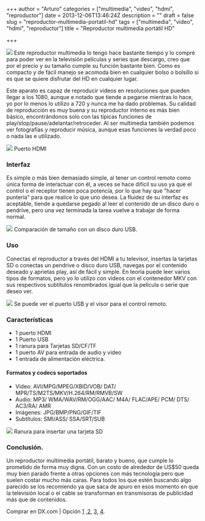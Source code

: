 +++
author = "Arturo"
categories = ["multimedia", "video", "hdmi", "reproductor"]
date = 2013-12-06T13:46:24Z
description = ""
draft = false
slug = "reproductor-multimedia-portatil-hd"
tags = ["multimedia", "video", "hdmi", "reproductor"]
title = "Reproductor multimedia portátil  HD"

+++


![](/content/images/2016/06/reproductor-hd.jpg)
Este reproductor multimedia lo tengo hace bastante tiempo y lo compré para poder ver en la televisión películas y series que descargo, creo que por el precio y su tamaño cumple su función bastante bien. Como es compacto y de fácil manejo se acomoda bien en cualquier bolso o bolsillo si es que se quiere disfrutar del HD en cualquier lugar.

Este aparato es capaz de reproducir videos en resoluciones que pueden llegar a los 1080, aunque e notado que tiende a pegarse mientras lo hace, yo por lo menos lo utilizo a 720 y nunca me ha dado problemas. Su calidad de reproducción es muy buena y su reproductor interno es más bien básico, encontrándonos solo con las típicas funciones de play/stop/pause/adelantar/retroceder. Al ser multimedia también podemos ver fotografías y reproducir música, aunque esas funciones la verdad poco o nada las e utilizado.

![](/content/images/2016/06/reproductor-hdmi.jpg)
Puerto HDMI

<h3>Interfaz</h3>
Es simple o más bien demasiado simple, al tener un control remoto como única forma de interactuar con él, a veces se hace difícil su uso ya que el control o el receptor tienen poca potencia, por lo que hay que "hacer puntería" para que realice lo que uno desea. La fluidez de su interfaz es aceptable, tiende a quedarse pegado al leer el contenido de un disco duro o pendrive, pero una vez terminada la tarea vuelve a trabajar de forma normal.

![](/content/images/2016/06/reproductor-dd.jpg)
Comparación de tamaño con un disco duro USB.

<h3>Uso</h3>
Conectas el reproductor a través del HDMI a tu televisor, insertas la tarjetas SD o conectas un pendrive o disco duro USB, navegas por el contenido deseado y aprietas play, así de fácil y simple. En teoría puede leer varios tipos de formatos, pero yo lo utilizo con vídeos con el contenedor MKV con sus respectivos subtítulos renombrados igual que la película o serie que deseo ver.

![](/content/images/2016/06/reproductor-usb.jpg)
Se puede ver el puerto USB y el visor para el control remoto.
<h3>Características</h3>
<ul>
	<li>1 puerto HDMI</li>
	<li>1 Puerto USB</li>
	<li>1 ranura para Tarjetas SD/CF/TF</li>
	<li>1 puerto AV para entrada de audio y video</li>
	<li>1 entrada de alimentación eléctrica.</li>
</ul>
<h4>Formatos y codecs soportados</h4>
<ul>
	<li>Video: AVI/MPG/MPEG/XBID/VOB/ DAT/ MPR/TS/M2TS/MKV/H.264/RM/RMVB/SW</li>
	<li>Audio: MP3/ WMA/WAV/RM/OGG/AAC/ M4A/ FLAC/APE/ PCM/ DTS/ AC3/RA/ AMR</li>
	<li>Imágenes: JPG/BMP/PNG/GIF/TIF</li>
	<li>Subtítulos: SMI/ASS/ SSA/SRT/SUB</li>
</ul>

![](/content/images/2016/06/reproductor-slot-tarjeta.jpg)
Ranura para insertar una tarjeta SD

<h3>Conclusión.</h3>
Un reproductor multimedia portátil, barato y bueno, que cumple lo prometido de forma muy digna. Con un costo de alrededor de US$50 queda muy bien parado frente a otras opciones con más tecnología pero que suelen costar mucho más caras. Para todos los que estén buscando algo parecido se los recomiendo ya que saca de apuro en esos momento en que la televisión local o el cable se transforman en transmisoras de publicidad más que de contenidos.

Comprar en DX.com | Opción <a href="http://dx.com/p/k5-the-smallest-1080p-full-format-decoding-hd-media-player-blue-white-221943">1</a> ,<a href="http://dx.com/p/mini-1080p-full-hd-media-center-player-w-hmdi-av-usb-purple-white-32gb-151996">2</a>, <a href="http://dx.com/p/1080p-full-hd-media-player-with-av-hdmi-usb-sd-mmc-golden-51018">3</a>, <a href="http://dx.com/p/1080p-full-hd-media-player-with-av-hdmi-usb-sd-mmc-blue-48655">4</a>.
